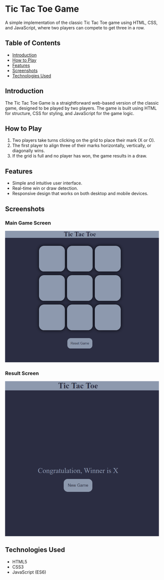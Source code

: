 
# Tic Tac Toe Game

A simple implementation of the classic Tic Tac Toe game using HTML, CSS, and JavaScript, where two players can compete to get three in a row.

## Table of Contents
- [Introduction](#introduction)
- [How to Play](#how-to-play)
- [Features](#features)
- [Screenshots](#screenshots)
- [Technologies Used](#technologies-used)

## Introduction
The Tic Tac Toe Game is a straightforward web-based version of the classic game, designed to be played by two players. The game is built using HTML for structure, CSS for styling, and JavaScript for the game logic.

## How to Play
1. Two players take turns clicking on the grid to place their mark (X or O).
2. The first player to align three of their marks horizontally, vertically, or diagonally wins.
3. If the grid is full and no player has won, the game results in a draw.

## Features
- Simple and intuitive user interface.
- Real-time win or draw detection.
- Responsive design that works on both desktop and mobile devices.

## Screenshots

### Main Game Screen
![Main Game Screen](images/image1.png)

### Result Screen
![Result Screen](images/image2.png)

## Technologies Used
- HTML5
- CSS3
- JavaScript (ES6)



